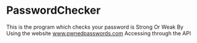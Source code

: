 # PasswordChecker
This is the program which checks your password is Strong Or Weak
By Using the website www.pwnedpasswords.com 
Accessing through the API
